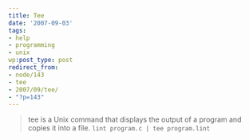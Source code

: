 ```yaml
---
title: Tee
date: '2007-09-03'
tags:
- help
- programming
- unix
wp:post_type: post
redirect_from:
- node/143
- tee
- 2007/09/tee/
- "?p=143"
---
```


> tee is a Unix command that displays the output of a program and copies it into a file.
  `lint program.c | tee program.lint`
